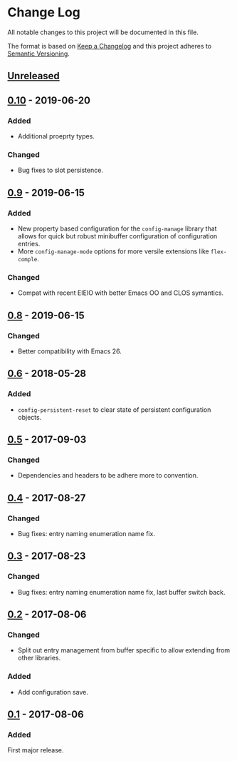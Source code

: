# Change Log

All notable changes to this project will be documented in this file.

The format is based on [Keep a Changelog](http://keepachangelog.com/)
and this project adheres to [Semantic Versioning](http://semver.org/).


## [Unreleased]


## [0.10] - 2019-06-20
### Added
- Additional proeprty types.
### Changed
- Bug fixes to slot persistence.


## [0.9] - 2019-06-15
### Added
- New property based configuration for the `config-manage` library that allows
  for quick but robust minibuffer configuration of configuration entries.
- More `config-manage-mode` options for more versile extensions like
  `flex-comple`.

### Changed
- Compat with recent EIEIO with better Emacs OO and CLOS symantics.


## [0.8] - 2019-06-15
### Changed
- Better compatibility with Emacs 26.


## [0.6] - 2018-05-28
### Added
- `config-persistent-reset` to clear state of persistent configuration objects.


## [0.5] - 2017-09-03
### Changed
- Dependencies and headers to be adhere more to convention.


## [0.4] - 2017-08-27
### Changed
- Bug fixes: entry naming enumeration name fix.


## [0.3] - 2017-08-23
### Changed
- Bug fixes: entry naming enumeration name fix, last buffer switch back.


## [0.2] - 2017-08-06
### Changed
- Split out entry management from buffer specific to allow extending from other
  libraries.

### Added
- Add configuration save.


## [0.1] - 2017-08-06
### Added
First major release.


[Unreleased]: https://github.com/plandes/buffer-manage/compare/v0.10...HEAD
[0.10]: https://github.com/plandes/buffer-manage/compare/v0.9...v0.10
[0.9]: https://github.com/plandes/buffer-manage/compare/v0.8...v0.9
[0.8]: https://github.com/plandes/buffer-manage/compare/v0.7...v0.8
[0.7]: https://github.com/plandes/buffer-manage/compare/v0.6...v0.7
[0.6]: https://github.com/plandes/buffer-manage/compare/v0.5...v0.6
[0.5]: https://github.com/plandes/buffer-manage/compare/v0.4...v0.5
[0.4]: https://github.com/plandes/buffer-manage/compare/v0.3...v0.4
[0.3]: https://github.com/plandes/buffer-manage/compare/v0.2...v0.3
[0.2]: https://github.com/plandes/buffer-manage/compare/v0.1...v0.2
[0.1]: https://github.com/plandes/buffer-manage/compare/0c28b86...v0.1
